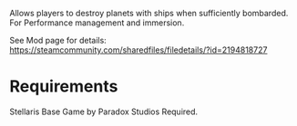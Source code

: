 Allows players to destroy planets with ships when sufficiently bombarded. For Performance management and immersion.

See Mod page for details:
https://steamcommunity.com/sharedfiles/filedetails/?id=2194818727

 # Requirements

Stellaris Base Game by Paradox Studios Required. 



